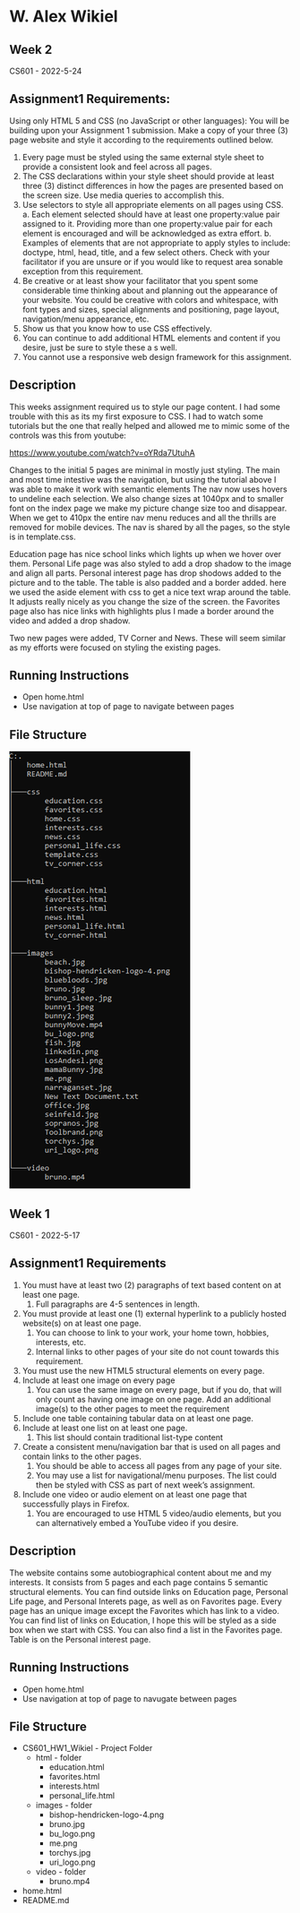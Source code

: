 # W. Alex Wikiel

## Week 2

CS601 - 2022-5-24    

## Assignment1 Requirements:

Using only HTML 5 and CSS (no JavaScript or other languages):
You will be building upon your Assignment 1 submission. Make a copy of your
three (3) page website and style it according to the requirements outlined below.

1. Every page must be styled using the same external style sheet to provide
	a consistent look and feel across all pages.
2. The CSS declarations within your style sheet should provide at least three (3) 
distinct differences in how the pages are presented based on the screen size. Use
media queries to accomplish this.
3. Use selectors to style all appropriate elements on all pages using CSS.
	a. Each element selected should have at least one property:value pair assigned 
	to it. Providing more than one property:value pair for each element is encouraged 
	and will be acknowledged as extra effort.
	b. Examples of elements that are not appropriate to apply styles to include: 
	doctype, html, head, title, and a few select others. Check with your facilitator 
	if you are unsure or if you would like to request area sonable exception from 
	this requirement.
4. Be creative or at least show your facilitator that you spent some considerable time 
thinking about and planning out the appearance of your website. You could be creative 
with colors and whitespace, with font types and sizes, special alignments and positioning, 
page layout, navigation/menu appearance, etc.
5. Show us that you know how to use CSS effectively.
6. You can continue to add additional HTML elements and content if you desire, just be 
sure to style these a s well.
7. You cannot use a responsive web design framework for this assignment.

## Description

This weeks assignment required us to style our page content.  I had some trouble with this
as its my first exposure to CSS.  I had to watch some tutorials but the one that really
helped and allowed me to mimic some of the controls was this from youtube:

https://www.youtube.com/watch?v=oYRda7UtuhA

Changes to the initial 5 pages are minimal in mostly just styling.  The main and most time intestive
was the navigation, but using the tutorial above I was able to make it work with semantic elements
The nav now uses hovers to undeline each selection.  We also change sizes at 1040px and to smaller font
on the index page we make my picture change size too and disappear.  When we get to 410px the entire nav 
menu reduces and all the thrills are removed for mobile devices. The nav is shared by all the pages, so the 
style is in template.css.

Education page has nice school links which lights up when we hover over them. Personal Life page was also
styled to add a drop shadow to the image and align all parts.  Personal interest page has drop shodows 
added to the picture and to the table.  The table is also padded and a border added. here we used the aside
element with css to get a nice text wrap around the table.  It adjusts really nicely as you change the size
of the screen. the Favorites page also has nice links with highlights plus I made a border around the video
and added a drop shadow.

Two new pages were added, TV Corner and News. These will seem similar as my efforts were focused on styling
the existing pages.


## Running Instructions

- Open home.html
- Use navigation at top of page to navigate between pages

## File Structure

![File Structure](/images/filestructure.png)


## Week 1

CS601 - 2022-5-17

## Assignment1 Requirements

1. You must have at least two (2) paragraphs of text based content on at
least one page.
    1. Full paragraphs are 4-5 sentences in length.
2. You must provide at least one (1) external hyperlink to a publicly hosted
website(s) on at least one page.
    1. You can choose to link to your work, your home town, hobbies,
    interests, etc.
    2. Internal links to other pages of your site do not count towards this
    requirement.
3. You must use the new HTML5 structural elements on every page.
4. Include at least one image on every page
    1. You can use the same image on every page, but if you do, that will
    only count as having one image on one page. Add an additional
    image(s) to the other pages to meet the requirement
5. Include one table containing tabular data on at least one page.
6. Include at least one list on at least one page.
    1. This list should contain traditional list-type content
7. Create a consistent menu/navigation bar that is used on all pages and
contain links to the other pages.
    1. You should be able to access all pages from any page of your site.
    2. You may use a list for navigational/menu purposes. The list could
    then be styled with CSS as part of next week’s assignment.
8. Include one video or audio element on at least one page that successfully
plays in Firefox.
    1. You are encouraged to use HTML 5 video/audio elements, but you
    can alternatively embed a YouTube video if you desire.

## Description

The website contains some autobiographical content about me and my interests.  It consists
from 5 pages and each page contains 5 semantic structural elements. You can find outside links on
Education page, Personal Life page, and Personal Interets page, as well as on Favorites page. 
Every page has an unique image except the Favorites which has link to a video. You can find list of links
on Education, I hope this will be styled as a side box when we start with CSS. You can also find
a list in the Favorites page.  Table is on the Personal interest page.


## Running Instructions

- Open home.html
- Use navigation at top of page to navugate between pages

## File Structure

- CS601_HW1_Wikiel - Project Folder
  - html - folder
    - education.html
    - favorites.html
    - interests.html
    - personal_life.html
  - images - folder
    - bishop-hendricken-logo-4.png
    - bruno.jpg
    - bu_logo.png
    - me.png
    - torchys.jpg
    - uri_logo.png
  - video - folder
    - bruno.mp4
- home.html
- README.md

<!-- ********************** NOTE*******************
I wanted to create something like this, but I couldn't get it to work with markdown

|-- CS601_HW1_Wikiel
|   |-- html
|   |   |-- education.html
|   |   |-- favorites.html
|   |   |-- interests.html
|   |   |-- personal_life.html
|   |-- images
|   |   |-- bishop-hendricken-logo-4.png
|   |   |-- bruno.jpg
|   |   |-- bu_logo.png
|   |   |-- me.png
|   |   |-- torchys.jpg
|   |   |-- uri_logo.png
|   |-- video
|   |   |-- bruno.mp4
|-- home.html
|-- README.md
''' -->
